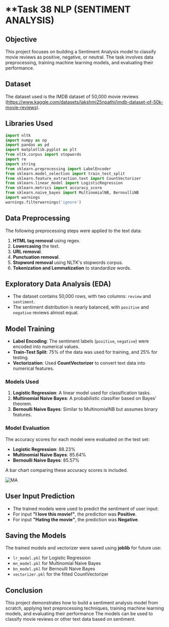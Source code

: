 # **Task 38 NLP (SENTIMENT ANALYSIS)
## Objective
This project focuses on building a Sentiment Analysis model to classify movie reviews as positive, negative, or neutral. The task involves data preprocessing, training machine learning models, and evaluating their performance.
## Dataset
The dataset used is the IMDB dataset of 50,000 movie reviews (https://www.kaggle.com/datasets/lakshmi25npathi/imdb-dataset-of-50k-movie-reviews).
## Libraries Used
```python
import nltk
import numpy as np
import pandas as pd
import matplotlib.pyplot as plt
from nltk.corpus import stopwords
import re
import string
from sklearn.preprocessing import LabelEncoder
from sklearn.model_selection import train_test_split
from sklearn.feature_extraction.text import CountVectorizer
from sklearn.linear_model import LogisticRegression
from sklearn.metrics import accuracy_score
from sklearn.naive_bayes import MultinomialNB, BernoulliNB
import warnings
warnings.filterwarnings('ignore')
```

## Data Preprocessing
The following preprocessing steps were applied to the text data:
1. **HTML tag removal** using regex.
2. **Lowercasing** the text.
3. **URL removal**.
4. **Punctuation removal**.
5. **Stopword removal** using NLTK's stopwords corpus.
6. **Tokenization and Lemmatization** to standardize words.

## Exploratory Data Analysis (EDA)
- The dataset contains 50,000 rows, with two columns: `review` and `sentiment`.
- The sentiment distribution is nearly balanced, with `positive` and `negative` reviews almost equal.

## Model Training
- **Label Encoding**: The sentiment labels (`positive`, `negative`) were encoded into numerical values.
- **Train-Test Split**: 75% of the data was used for training, and 25% for testing.
- **Vectorization**: Used **CountVectorizer** to convert text data into numerical features.

### Models Used
1. **Logistic Regression**: A linear model used for classification tasks.
2. **Multinomial Naive Bayes**: A probabilistic classifier based on Bayes' theorem.
3. **Bernoulli Naive Bayes**: Similar to MultinomialNB but assumes binary features.

### Model Evaluation
The accuracy scores for each model were evaluated on the test set:
- **Logistic Regression**: 88.23%
- **Multinomial Naive Bayes**: 85.64%
- **Bernoulli Naive Bayes**: 85.57%

A bar chart comparing these accuracy scores is included.



![MA](https://github.com/user-attachments/assets/5b2ad9f0-e3e6-44fb-8461-54418a523b42)


## User Input Prediction
  - The trained models were used to predict the sentiment of user input:
  - For input **"I love this movie!"**, the prediction was **Positive**.
  - For input **"Hating the movie"**, the prediction was **Negative**.

## Saving the Models
The trained models and vectorizer were saved using **joblib** for future use:
- `lr_model.pkl` for Logistic Regression
- `mn_model.pkl` for Multinomial Naive Bayes
- `bn_model.pkl` for Bernoulli Naive Bayes
- `vectorizer.pkl` for the fitted CountVectorizer


## Conclusion
This project demonstrates how to build a sentiment analysis model from scratch, applying text preprocessing techniques, training machine learning models, and evaluating their performance The models can be used to classify movie reviews or other text data based on sentiment.
